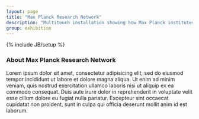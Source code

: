 ```yaml
---
layout: page
title: "Max Planck Research Network"
description: "Multitouch installation showing how Max Planck institutes collaborate. By Moritz Stefaner and Onformative."
group: exhibition
---
```

{% include JB/setup %}

### About Max Planck Research Network
Lorem ipsum dolor sit amet, consectetur adipisicing elit, sed do eiusmod tempor incididunt ut labore et dolore magna aliqua. Ut enim ad minim veniam, quis nostrud exercitation ullamco laboris nisi ut aliquip ex ea commodo consequat. Duis aute irure dolor in reprehenderit in voluptate velit esse cillum dolore eu fugiat nulla pariatur. Excepteur sint occaecat cupidatat non proident, sunt in culpa qui officia deserunt mollit anim id est laborum.